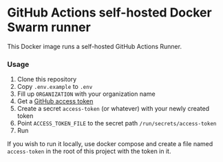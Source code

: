 # GitHub Actions self-hosted Docker Swarm runner

This Docker image runs a self-hosted GitHub Actions Runner.

### Usage
1. Clone this repository
2. Copy `.env.example` to `.env`
3. Fill up `ORGANIZATION` with your organization name
4. Get a [GitHub access token](https://github.com/settings/tokens)
5. Create a secret `access-token` (or whatever) with your newly created token
6. Point `ACCESS_TOKEN_FILE` to the secret path `/run/secrets/access-token`
7. Run

If you wish to run it locally, use docker compose and create a file named `access-token` in the root of this project with the token in it.